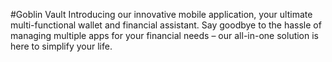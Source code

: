 #Goblin Vault
Introducing our innovative mobile application, your ultimate multi-functional wallet and financial assistant. Say goodbye to the hassle of managing multiple apps for your financial needs – our all-in-one solution is here to simplify your life.
